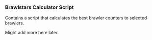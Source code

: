### Brawlstars Calculator Script
Contains a script that calculates the best brawler counters to selected brawlers.

Might add more here later.